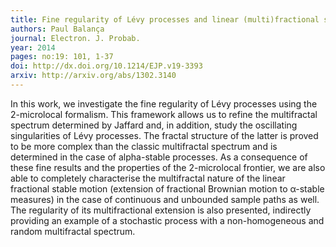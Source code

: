 ```yaml
---
title: Fine regularity of Lévy processes and linear (multi)fractional stable motion.
authors: Paul Balança
journal: Electron. J. Probab.
year: 2014
pages: no:19: 101, 1-37
doi: http://dx.doi.org/10.1214/EJP.v19-3393
arxiv: http://arxiv.org/abs/1302.3140
---
```


In this work, we investigate the fine regularity of Lévy processes using the 2-microlocal formalism. This framework allows us to refine the multifractal spectrum determined by Jaffard and, in addition, study the oscillating singularities of Lévy processes. The fractal structure of the latter is proved to be more complex than the classic multifractal spectrum and is determined in the case of alpha-stable processes. As a consequence of these fine results and the properties of the 2-microlocal frontier, we are also able to completely characterise the multifractal nature of the linear fractional stable motion (extension of fractional Brownian motion to α-stable measures) in the case of continuous and unbounded sample paths as well. The regularity of its multifractional extension is also presented, indirectly providing an example of a stochastic process with a non-homogeneous and random multifractal spectrum.
